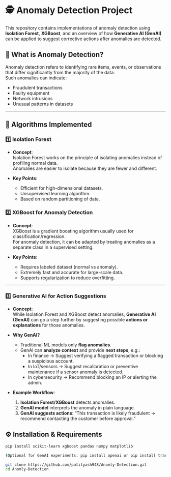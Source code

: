 # 🕵️ Anomaly Detection Project

This repository contains implementations of anomaly detection using **Isolation Forest**, **XGBoost**, and an overview of how **Generative AI (GenAI)** can be applied to suggest corrective actions after anomalies are detected.  


## 📌 What is Anomaly Detection?
Anomaly detection refers to identifying rare items, events, or observations that differ significantly from the majority of the data.  
Such anomalies can indicate:
- Fraudulent transactions  
- Faulty equipment  
- Network intrusions  
- Unusual patterns in datasets  

---

## 🚀 Algorithms Implemented

### 1️⃣ Isolation Forest
- **Concept**:  
  Isolation Forest works on the principle of isolating anomalies instead of profiling normal data.  
  Anomalies are easier to isolate because they are fewer and different.  

- **Key Points**:  
  - Efficient for high-dimensional datasets.  
  - Unsupervised learning algorithm.  
  - Based on random partitioning of data.  
 

### 2️⃣ XGBoost for Anomaly Detection
- **Concept**:  
  XGBoost is a gradient boosting algorithm usually used for classification/regression.  
  For anomaly detection, it can be adapted by treating anomalies as a separate class in a supervised setting.  

- **Key Points**:  
  - Requires labeled dataset (normal vs anomaly).  
  - Extremely fast and accurate for large-scale data.  
  - Supports regularization to reduce overfitting.  


---

### 3️⃣ Generative AI for Action Suggestions
- **Concept**:  
  While Isolation Forest and XGBoost detect anomalies, **Generative AI (GenAI)** can go a step further by suggesting possible **actions or explanations** for those anomalies.  

- **Why GenAI?**  
  - Traditional ML models only **flag anomalies**.  
  - GenAI can **analyze context** and provide **next steps**, e.g.:
    - In finance → Suggest verifying a flagged transaction or blocking a suspicious account.  
    - In IoT/sensors → Suggest recalibration or preventive maintenance if a sensor anomaly is detected.  
    - In cybersecurity → Recommend blocking an IP or alerting the admin.  

- **Example Workflow**:
  1. **Isolation Forest/XGBoost** detects anomalies.  
  2. **GenAI model** interprets the anomaly in plain language.  
  3. **GenAI suggests actions**: “This transaction is likely fraudulent → recommend contacting the customer before approval.”  



## ⚙️ Installation & Requirements

```bash
pip install scikit-learn xgboost pandas numpy matplotlib

(Optional for GenAI experiments: pip install openai or pip install transformers)

git clone https://github.com/patilyash948/Anomly-Detection.git
cd Anomly-Detection

